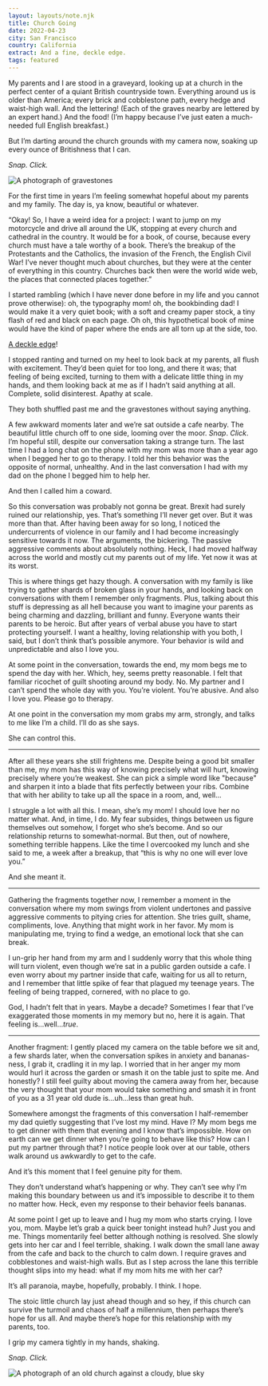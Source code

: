 ```yaml
---
layout: layouts/note.njk
title: Church Going
date: 2022-04-23
city: San Francisco
country: California
extract: And a fine, deckle edge.
tags: featured
---
```


My parents and I are stood in a graveyard, looking up at a church in the perfect center of a quiant British countryside town. Everything around us is older than America; every brick and cobblestone path, every hedge and waist-high wall. And the lettering! (Each of the graves nearby are lettered by an expert hand.) And the food! (I’m happy because I’ve just eaten a much-needed full English breakfast.)

But I’m darting around the church grounds with my camera now, soaking up every ounce of Britishness that I can.

_Snap. Click._

![A photograph of gravestones](/images/gravestones.webp)

For the first time in years I’m feeling somewhat hopeful about my parents and my family. The day is, ya know, beautiful or whatever.

“Okay! So, I have a weird idea for a project: I want to jump on my motorcycle and drive all around the UK, stopping at every church and cathedral in the country. It would be for a book, of course, because every church must have a tale worthy of a book. There’s the breakup of the Protestants and the Catholics, the invasion of the French, the English Civil War! I’ve never thought much about churches, but they were at the center of everything in this country. Churches back then were the world wide web, the places that connected places together.”

I started rambling (which I have never done before in my life and you cannot prove otherwise): oh, the typography mom! oh, the bookbinding dad! I would make it a very quiet book; with a soft and creamy paper stock, a tiny flash of red and black on each page. Oh oh, this hypothetical book of mine would have the kind of paper where the ends are all torn up at the side, too.

[A deckle edge](<https://en.wikipedia.org/wiki/Deckle#/media/File:Deckle_edge_book_(Chaucer).JPG>)!

I stopped ranting and turned on my heel to look back at my parents, all flush with excitement. They’d been quiet for too long, and there it was; that feeling of being excited, turning to them with a delicate little thing in my hands, and them looking back at me as if I hadn’t said anything at all. Complete, solid disinterest. Apathy at scale.

They both shuffled past me and the gravestones without saying anything.

A few awkward moments later and we’re sat outside a cafe nearby. The beautiful little church off to one side, looming over the moor. _Snap_. _Click_. I’m hopeful still, despite our conversation taking a strange turn. The last time I had a long chat on the phone with my mom was more than a year ago when I begged her to go to therapy. I told her this behavior was the opposite of normal, unhealthy. And in the last conversation I had with my dad on the phone I begged him to help her.

And then I called him a coward.

So this conversation was probably not gonna be great. Brexit had surely ruined our relationship, yes. That’s something I’ll never get over. But it was more than that. After having been away for so long, I noticed the undercurrents of violence in our family and I had become increasingly sensitive towards it now. The arguments, the bickering. The passive aggressive comments about absolutely nothing. Heck, I had moved halfway across the world and mostly cut my parents out of my life. Yet now it was at its worst.

This is where things get hazy though. A conversation with my family is like trying to gather shards of broken glass in your hands, and looking back on conversations with them I remember only fragments. Plus, talking about this stuff is depressing as all hell because you want to imagine your parents as being charming and dazzling, brilliant and funny. Everyone wants their parents to be heroic. But after years of verbal abuse you have to start protecting yourself. I want a healthy, loving relationship with you both, I said, but I don’t think that’s possible anymore. Your behavior is wild and unpredictable and also I love you.

At some point in the conversation, towards the end, my mom begs me to spend the day with her. Which, hey, seems pretty reasonable. I felt that familiar ricochet of guilt shooting around my body. No. My partner and I can’t spend the whole day with you. You’re violent. You’re abusive. And also I love you. Please go to therapy.

At one point in the conversation my mom grabs my arm, strongly, and talks to me like I’m a child. I’ll do as she says.

She can control this.

---

After all these years she still frightens me. Despite being a good bit smaller than me, my mom has this way of knowing precisely what will hurt, knowing precisely where you’re weakest. She can pick a simple word like "because" and sharpen it into a blade that fits perfectly between your ribs. Combine that with her ability to take up all the space in a room, and, well...

I struggle a lot with all this. I mean, she’s my mom! I should love her no matter what. And, in time, I do. My fear subsides, things between us figure themselves out somehow, I forget who she’s become. And so our relationship returns to somewhat-normal. But then, out of nowhere, something terrible happens. Like the time I overcooked my lunch and she said to me, a week after a breakup, that “this is why no one will ever love you.”

And she meant it.

---

Gathering the fragments together now, I remember a moment in the conversation where my mom swings from violent undertones and passive aggressive comments to pitying cries for attention. She tries guilt, shame, compliments, love. Anything that might work in her favor. My mom is manipulating me, trying to find a wedge, an emotional lock that she can break.

I un-grip her hand from my arm and I suddenly worry that this whole thing will turn violent, even though we’re sat in a public garden outside a cafe. I even worry about my partner inside that cafe, waiting for us all to return, and I remember that little spike of fear that plagued my teenage years. The feeling of being trapped, cornered, with no place to go.

God, I hadn’t felt that in years. Maybe a decade? Sometimes I fear that I’ve exaggerated those moments in my memory but no, here it is again. That feeling is...well..._true_.

---

Another fragment: I gently placed my camera on the table before we sit and, a few shards later, when the conversation spikes in anxiety and bananas-ness, I grab it, cradling it in my lap. I worried that in her anger my mom would hurl it across the garden or smash it on the table just to spite me. And honestly? I still feel guilty about moving the camera away from her, because the very thought that your mom would take something and smash it in front of you as a 31 year old dude is...uh...less than great huh.

Somewhere amongst the fragments of this conversation I half-remember my dad quietly suggesting that I’ve lost my mind. Have I? My mom begs me to get dinner with them that evening and I know that’s impossible. How on earth can we get dinner when you’re going to behave like this? How can I put my partner through that? I notice people look over at our table, others walk around us awkwardly to get to the cafe.

And it’s this moment that I feel genuine pity for them.

They don’t understand what’s happening or why. They can’t see why I’m making this boundary between us and it’s impossible to describe it to them no matter how. Heck, even my response to their behavior feels bananas.

At some point I get up to leave and I hug my mom who starts crying. I love you, mom. Maybe let’s grab a quick beer tonight instead huh? Just you and me. Things momentarily feel better although nothing is resolved. She slowly gets into her car and I feel terrible, shaking. I walk down the small lane away from the cafe and back to the church to calm down. I require graves and cobblestones and waist-high walls. But as I step across the lane this terrible thought slips into my head: what if my mom hits me with her car?

It’s all paranoia, maybe, hopefully, probably. I think. I hope.

The stoic little church lay just ahead though and so hey, if this church can survive the turmoil and chaos of half a millennium, then perhaps there’s hope for us all. And maybe there’s hope for this relationship with my parents, too.

I grip my camera tightly in my hands, shaking.

_Snap. Click._

![A photograph of an old church against a cloudy, blue sky](/images/church.webp)
